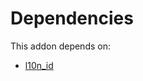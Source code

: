 # Dependencies

This addon depends on:

- [l10n_id](https://github.com/bringout/oca-ocb-l10n_asia-pacific)
